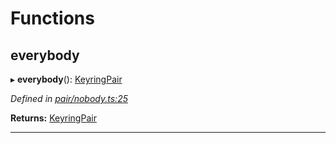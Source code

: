 

# Functions

<a id="everybody"></a>

##  everybody

▸ **everybody**(): [KeyringPair](../interfaces/_types_.keyringpair.md)

*Defined in [pair/nobody.ts:25](https://github.com/polkadot-js/common/blob/b15abe1/packages/keyring/src/pair/nobody.ts#L25)*

**Returns:** [KeyringPair](../interfaces/_types_.keyringpair.md)

___

